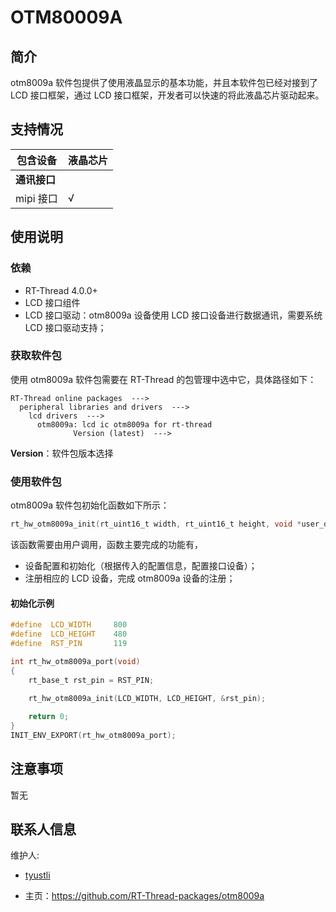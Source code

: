 # OTM80009A

## 简介

otm8009a 软件包提供了使用液晶显示的基本功能，并且本软件包已经对接到了 LCD 接口框架，通过 LCD 接口框架，开发者可以快速的将此液晶芯片驱动起来。
## 支持情况

| 包含设备           | 液晶芯片 |  
| ----------------     | -------- | 
| **通讯接口**      |          |      
| mipi 接口             | √        | 
      

## 使用说明

### 依赖

- RT-Thread 4.0.0+
- LCD 接口组件
- LCD 接口驱动：otm8009a 设备使用 LCD 接口设备进行数据通讯，需要系统 LCD 接口驱动支持；

### 获取软件包

使用 otm8009a 软件包需要在 RT-Thread 的包管理中选中它，具体路径如下：

```
RT-Thread online packages  --->
  peripheral libraries and drivers  --->
    lcd drivers  --->
      otm8009a: lcd ic otm8009a for rt-thread
              Version (latest)  --->
```
**Version**：软件包版本选择

### 使用软件包

otm8009a 软件包初始化函数如下所示：

```c
rt_hw_otm8009a_init(rt_uint16_t width, rt_uint16_t height, void *user_data)
```

该函数需要由用户调用，函数主要完成的功能有，

- 设备配置和初始化（根据传入的配置信息，配置接口设备）；
- 注册相应的 LCD 设备，完成 otm8009a 设备的注册；

#### 初始化示例

```.c
#define  LCD_WIDTH     800
#define  LCD_HEIGHT    480
#define  RST_PIN       119  

int rt_hw_otm8009a_port(void)
{ 
    rt_base_t rst_pin = RST_PIN;
	
    rt_hw_otm8009a_init(LCD_WIDTH, LCD_HEIGHT, &rst_pin);

    return 0;
}
INIT_ENV_EXPORT(rt_hw_otm8009a_port);
```

## 注意事项

暂无

## 联系人信息

维护人:

- [tyustli](https://github.com/tyustli) 

- 主页：<https://github.com/RT-Thread-packages/otm8009a>